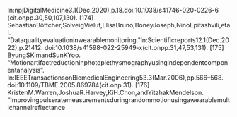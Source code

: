 In:npjDigitalMedicine3.1(Dec.2020),p.18.doi:10.1038/s41746-020-0226-6
(cit.onpp.30,50,107,130).
[174] SebastianBöttcher,SolveigVieluf,ElisaBruno,BoneyJoseph,NinoEpitashvili,etal.
“Dataqualityevaluationinwearablemonitoring.”In:Scientificreports12.1(Dec.2022),p.21412.
doi:10.1038/s41598-022-25949-x(cit.onpp.31,47,53,131).
[175] ByungSKimandSunKYoo.
“Motionartifactreductioninphotoplethysmographyusingindependentcomponentanalysis”.
In:IEEETransactionsonBiomedicalEngineering53.3(Mar.2006),pp.566–568.
doi:10.1109/TBME.2005.869784(cit.onp.31).
[176] KristenM.Warren,JoshuaR.Harvey,KiH.Chon,andYitzhakMendelson.
“Improvingpulseratemeasurementsduringrandommotionusingawearablemultichannelreflectance